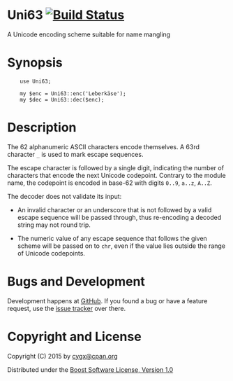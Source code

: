 # Uni63 [![Build Status](https://travis-ci.org/cygx/p6-uni63.svg?branch=master)](https://travis-ci.org/cygx/p6-uni63)

A Unicode encoding scheme suitable for name mangling

# Synopsis

```
    use Uni63;

    my $enc = Uni63::enc('Leberkäse');
    my $dec = Uni63::dec($enc);
```

# Description

The 62 alphanumeric ASCII characters encode themselves. A 63rd character `_` is
used to mark escape sequences.

The escape character is followed by a single digit, indicating the number of
characters that encode the next Unicode codepoint. Contrary to the module name,
the codepoint is encoded in base-62 with digits `0..9`, `a..z`, `A..Z`.

The decoder does not validate its input:

  * An invalid character or an underscore that is not followed by a valid
    escape sequence will be passed through, thus re-encoding a decoded string
    may not round trip.

  * The numeric value of any escape sequence that follows the given scheme
    will be passed on to `chr`, even if the value lies outside the range of
    Unicode codepoints.


# Bugs and Development

Development happens at [GitHub](https://github.com/cygx/p6-uni63). If you
found a bug or have a feature request, use the
[issue tracker](https://github.com/cygx/p6-uni63/issues) over there.


# Copyright and License

Copyright (C) 2015 by <cygx@cpan.org>

Distributed under the
[Boost Software License, Version 1.0](http://www.boost.org/LICENSE_1_0.txt)
